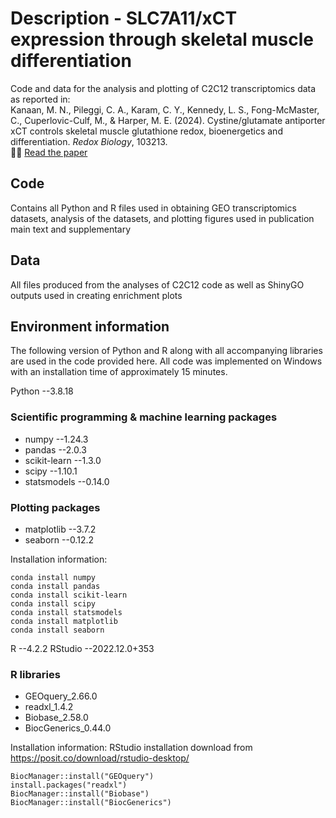 # Description - SLC7A11/xCT expression through skeletal muscle differentiation
 Code and data for the analysis and plotting of C2C12 transcriptomics data as reported in:  
 Kanaan, M. N., Pileggi, C. A., Karam, C. Y., Kennedy, L. S., Fong-McMaster, C., Cuperlovic-Culf, M., & Harper, M. E. (2024). Cystine/glutamate antiporter xCT controls skeletal muscle glutathione redox, bioenergetics and differentiation. *Redox Biology*, 103213.  
 💪📄 [Read the paper](https://doi.org/10.1016/j.redox.2024.103213)

## Code
Contains all Python and R files used in obtaining GEO transcriptomics datasets, analysis of the datasets, and plotting figures used in publication main text and supplementary

## Data
All files produced from the analyses of C2C12 code as well as ShinyGO outputs used in creating enrichment plots

## Environment information

The following version of Python and R along with all accompanying libraries are used in the code provided here. All code was implemented on Windows with an installation time of approximately 15 minutes. 

Python   --3.8.18

### Scientific programming & machine learning packages
- numpy   --1.24.3
- pandas   --2.0.3
- scikit-learn   --1.3.0
- scipy   --1.10.1
- statsmodels   --0.14.0

### Plotting packages
- matplotlib   --3.7.2
- seaborn   --0.12.2

Installation information:
```
conda install numpy
conda install pandas 
conda install scikit-learn   
conda install scipy
conda install statsmodels  
conda install matplotlib  
conda install seaborn  
```

R  --4.2.2
RStudio  --2022.12.0+353

### R libraries
- GEOquery_2.66.0
- readxl_1.4.2
- Biobase_2.58.0
- BiocGenerics_0.44.0

Installation information:
RStudio installation download from https://posit.co/download/rstudio-desktop/
```
BiocManager::install("GEOquery")
install.packages("readxl")
BiocManager::install("Biobase")
BiocManager::install("BiocGenerics")
```
